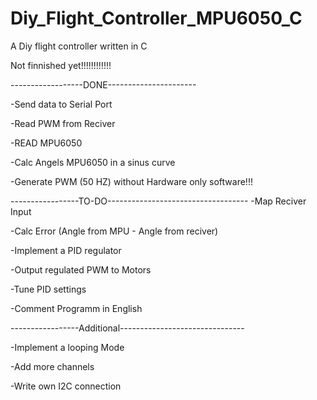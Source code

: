 # Diy_Flight_Controller_MPU6050_C
A Diy flight controller written in C

Not finnished yet!!!!!!!!!!!!

------------------DONE----------------------

-Send data to Serial Port  

-Read PWM from Reciver

-READ MPU6050

-Calc Angels MPU6050 in a sinus curve

-Generate PWM (50 HZ) without Hardware only software!!!

-----------------TO-DO-----------------------------------
-Map Reciver Input

-Calc Error (Angle from MPU - Angle from reciver)

-Implement a PID regulator

-Output regulated PWM to Motors 

-Tune PID settings

-Comment Programm in English

-----------------Additional-------------------------------

-Implement a looping Mode

-Add more channels

-Write own I2C connection

